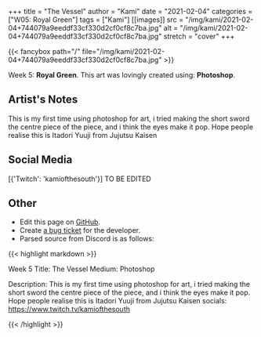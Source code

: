 +++
title =       "The Vessel"
author =      "Kami"
date =        "2021-02-04"
categories =  ["W05: Royal Green"]
tags =        ["Kami"]
[[images]]
                      src = "/img/kami/2021-02-04+744079a9eeddf33cf330d2cf0cf8c7ba.jpg"
                      alt = "/img/kami/2021-02-04+744079a9eeddf33cf330d2cf0cf8c7ba.jpg"
                      stretch = "cover"
+++


{{< fancybox path="/" file="/img/kami/2021-02-04+744079a9eeddf33cf330d2cf0cf8c7ba.jpg" >}}


Week 5: **Royal Green**. This art was lovingly created using: **Photoshop**.

## Artist's Notes

This is my first time using photoshop for art, i tried making the short sword the centre piece of the piece, and i think the eyes make it pop. Hope people realise this is Itadori Yuuji from Jujutsu Kaisen

## Social Media

[{'Twitch': 'kamiofthesouth'}] TO BE EDITED

## Other

- Edit this page on [GitHub](https://github.com/teaminkling/web-refresh/edit/main/blog/content/blog/kami-week-5-2ea5.md).
- Create [a bug ticket](https://github.com/teaminkling/web-refresh/issues/new?assignees=&labels=bug&template=problem-report.md&title=) for the developer.
- Parsed source from Discord is as follows:

{{< highlight markdown >}}

Week 5
Title: The Vessel
Medium: Photoshop

Description: This is my first time using photoshop for art, i tried making the short sword the centre piece of the piece, and i think the eyes make it pop. Hope people realise this is Itadori Yuuji from Jujutsu Kaisen
socials: https://www.twitch.tv/kamiofthesouth

{{< /highlight >}}